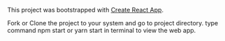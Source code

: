 This project was bootstrapped with [Create React App](https://github.com/facebook/create-react-app).

Fork or Clone the project to your system and go to project directory.
type command npm start or yarn start in terminal to view the web app.
